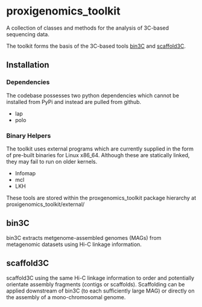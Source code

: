 # proxigenomics_toolkit
A collection of classes and methods for the analysis of 3C-based sequencing data.

The toolkit forms the basis of the 3C-based tools [bin3C](https://github.com/cerebis/bin3C) and [scaffold3C](https://github.com/cerebis/scaffold3C).

## Installation
### Dependencies
The codebase possesses two python dependencies which cannot be installed from PyPi and instead are pulled from github.

- lap
- polo

### Binary Helpers
The toolkit uses external programs which are currently supplied in the form of pre-built binaries for Linux x86_64. Although these are statically linked, they may fail to run on older kernels.

- Infomap
- mcl
- LKH

These tools are stored within the proxgenomics_toolkit package hierarchy at proxigenomics_toolkit/external/


## bin3C
bin3C extracts metgenome-assembled genomes (MAGs) from metagenomic datasets using Hi-C linkage information.

## scaffold3C

scaffold3C using the same Hi-C linkage information to order and potentially orientate assembly fragments (contigs or scaffolds). Scaffolding can be applied downstream of bin3C (to each sufficiently large MAG) or directly on the assembly of a mono-chromosomal genome.

